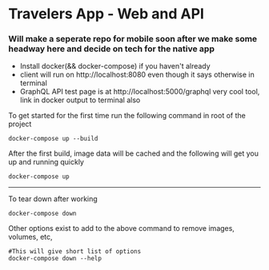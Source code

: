 # Travelers App - Web and API

### Will make a seperate repo for mobile soon after we make some headway here and decide on tech for the native app

- Install docker(&& docker-compose) if you haven't already
- client will run on http://localhost:8080 even though it says otherwise in terminal
- GraphQL API test page is at http://localhost:5000/graphql very cool tool, link in docker output to terminal also

To get started for the first time run the following command in root of the project

```
docker-compose up --build
```
After the first build, image data will be cached and the following will get you up and running quickly
```
docker-compose up
```
-----

To tear down after working

```
docker-compose down
```

Other options exist to add to the above command to remove images, volumes, etc,
```
#This will give short list of options
docker-compose down --help
```
